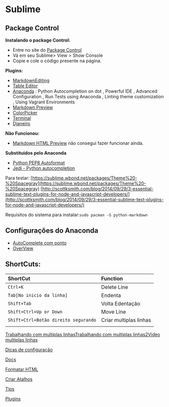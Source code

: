 # Sublime
## Package Control
**Instalando o package Control:**
- Entre no site do [Package Control](https://packagecontrol.io/installation)
- Vá em seu Sublime> View > Show Console
- Copie e cole o código presente na página.

**Plugins:**
- [MarkdownEditing](https://sublime.wbond.net/packages/MarkdownEditing)
- [Table Editor](https://packagecontrol.io/packages/Table%20Editor)
- [Anaconda](https://packagecontrol.io/packages/Anaconda) : Python Autocompletion on dot , Powerful IDE , Advanced Configuration , Run Tests using Anaconda , Linting theme customization , Using Vagrant Environments
- [Markdown Preview](https://sublime.wbond.net/packages/Markdown%20Preview)
- [ColorPicker](https://sublime.wbond.net/packages/ColorPicker)
- [Terminal](https://sublime.wbond.net/packages/Terminal)
- [Djaneiro](https://sublime.wbond.net/packages/Djaneiro)

**Não Funcionou:**
- [Markdown HTML Preview](https://sublime.wbond.net/packages/Markdown%20HTML%20Preview) não consegui fazer funcionar ainda.

**Substituidos pelo Anaconda**
- [Python PEP8 Autoformat](https://sublime.wbond.net/packages/Python%20PEP8%20Autoformat)
- [Jedi - Python autocompletion](https://sublime.wbond.net/packages/Jedi%20-%20Python%20autocompletion)

Para testar: [https://sublime.wbond.net/packages/Theme%20-%20Spacegray](https://sublime.wbond.net/packages/Theme%20-%20Spacegray) [http://scottksmith.com/blog/2014/09/29/3-essential-sublime-text-plugins-for-node-and-javascript-developers/](http://scottksmith.com/blog/2014/09/29/3-essential-sublime-text-plugins-for-node-and-javascript-developers/)

Requisitos do sistema para instalar:`sudo pacman -S python-markdown`


## Configurações do Anaconda

- [AutoComplete com ponto](http://damnwidget.github.io/anaconda/IDE/#toc_3)
- [OverView](http://damnwidget.github.io/anaconda/)

## ShortCuts:

| ShortCut                             | Function               |
|:-------------------------------------|:-----------------------|
| `Ctrl+K`                             | Delete Line            |
| `Tab[No inicio da linha]`            | Endenta                |
| `Shift+Tab`                          | Volta Edentação        |
| `Shift+Ctrl+Up or Down`              | Move Line              |
| `Shift+Ctrl+Botão direito segurando` | Criar multiplas linhas |
|                                      |                        |

[Trabalhando com multiplas linhas](http://www.sublimetext.com/docs/3/multiple_selection_with_the_keyboard.html)[Trabalhando com multiplas linhas2](https://www.sublimetext.com/docs/2/column_selection.html)[Video multiplas linhas](https://www.youtube.com/watch?v=WXuBgSpLpK4)

[Dicas de configuração](https://css-tricks.com/changing-spaces-tabs-sublime-text/)

[Docs](http://sublime-text-unofficial-documentation.readthedocs.org/en/latest/search_and_replace/search_and_replace.html)

[Formatar HTML](http://stackoverflow.com/questions/8839753/how-do-i-reformat-html-code-using-sublime-text-2)

[Criar Atalhos](http://stackoverflow.com/questions/15582210/sublime-text-how-to-make-shortcut-for-inserting-text)

[Tips](https://blog.generalassemb.ly/sublime-text-3-tips-tricks-shortcuts/)

[Plugins](http://www.hongkiat.com/blog/sublime-text-plugins/)
